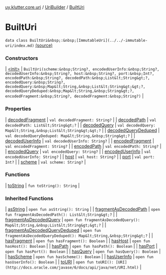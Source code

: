 [uy.klutter.core.uri](../../index.md) / [UriBuilder](../index.md) / [BuiltUri](.)


# BuiltUri

`data class BuiltUri&nbsp;:&nbsp;[ImmutableUri](../../-immutable-uri/index.md)` [(source)](https://github.com/kohesive/klutter/blob/master/core-jdk6/src/main/kotlin/uy/klutter/core/uri/UriBuilder.kt#L283)



### Constructors


| [&lt;init&gt;](-init-.md) | `BuiltUri(scheme:&nbsp;String?, encodedUserInfo:&nbsp;String?, decodedUserInfo:&nbsp;String?, host:&nbsp;String?, port:&nbsp;Int?, encodedPath:&nbsp;String?, decodedPath:&nbsp;List&lt;String&gt;?, encodedQuery:&nbsp;String?, decodedQuery:&nbsp;Map&lt;String,&nbsp;List&lt;String&gt;&gt;?, decodedQueryDeduped:&nbsp;Map&lt;String,&nbsp;String&gt;?, encodedFragment:&nbsp;String?, decodedFragment:&nbsp;String?)` |


### Properties


| [decodedFragment](decoded-fragment.md) | `val decodedFragment: String?` |
| [decodedPath](decoded-path.md) | `val decodedPath: List&lt;String&gt;?` |
| [decodedQuery](decoded-query.md) | `val decodedQuery: Map&lt;String,&nbsp;List&lt;String&gt;&gt;?` |
| [decodedQueryDeduped](decoded-query-deduped.md) | `val decodedQueryDeduped: Map&lt;String,&nbsp;String&gt;?` |
| [decodedUserInfo](decoded-user-info.md) | `val decodedUserInfo: String?` |
| [encodedFragment](encoded-fragment.md) | `val encodedFragment: String?` |
| [encodedPath](encoded-path.md) | `val encodedPath: String?` |
| [encodedQuery](encoded-query.md) | `val encodedQuery: String?` |
| [encodedUserInfo](encoded-user-info.md) | `val encodedUserInfo: String?` |
| [host](host.md) | `val host: String?` |
| [port](port.md) | `val port: Int?` |
| [scheme](scheme.md) | `val scheme: String?` |


### Functions


| [toString](to-string.md) | `fun toString(): String` |


### Inherited Functions


| [asString](../../-immutable-uri/as-string.md) | `open fun asString(): String` |
| [fragmentAsDecodedPath](../../-immutable-uri/fragment-as-decoded-path.md) | `open fun fragmentAsDecodedPath(): List&lt;String&gt;?` |
| [fragmentAsDecodedQuery](../../-immutable-uri/fragment-as-decoded-query.md) | `open fun fragmentAsDecodedQuery(): Map&lt;String,&nbsp;List&lt;String&gt;&gt;?` |
| [fragmentAsDecodedQueryDeduped](../../-immutable-uri/fragment-as-decoded-query-deduped.md) | `open fun fragmentAsDecodedQueryDeduped(): Map&lt;String,&nbsp;String&gt;?` |
| [hasFragment](../../-immutable-uri/has-fragment.md) | `open fun hasFragment(): Boolean` |
| [hasHost](../../-immutable-uri/has-host.md) | `open fun hasHost(): Boolean` |
| [hasPath](../../-immutable-uri/has-path.md) | `open fun hasPath(): Boolean` |
| [hasPort](../../-immutable-uri/has-port.md) | `open fun hasPort(): Boolean` |
| [hasQuery](../../-immutable-uri/has-query.md) | `open fun hasQuery(): Boolean` |
| [hasScheme](../../-immutable-uri/has-scheme.md) | `open fun hasScheme(): Boolean` |
| [hasUserInfo](../../-immutable-uri/has-user-info.md) | `open fun hasUserInfo(): Boolean` |
| [toURI](../../-immutable-uri/to-u-r-i.md) | `open fun toURI(): [URI](http://docs.oracle.com/javase/6/docs/api/java/net/URI.html)` |

